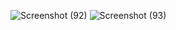 


![Screenshot (92)](https://github.com/user-attachments/assets/e2bf8e75-3bf3-4c48-b516-b149cec859fd)
![Screenshot (93)](https://github.com/user-attachments/assets/aa64c740-6d83-4a15-8861-43424322642f)
